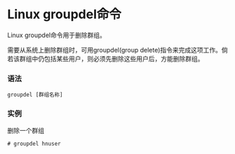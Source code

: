 
# Linux groupdel命令



Linux groupdel命令用于删除群组。

需要从系统上删除群组时，可用groupdel(group delete)指令来完成这项工作。倘若该群组中仍包括某些用户，则必须先删除这些用户后，方能删除群组。

### 语法

```
groupdel [群组名称]
```

### 实例

删除一个群组

```
# groupdel hnuser
```



